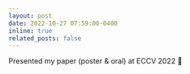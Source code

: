 ```yaml
---
layout: post
date: 2022-10-27 07:59:00-0400
inline: true
related_posts: false
---
```


Presented my paper (poster & oral) at ECCV 2022 :microphone:
